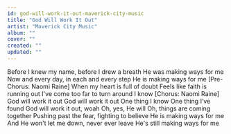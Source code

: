 ```yaml
---
id: god-will-work-it-out-maverick-city-music
title: "God Will Work It Out"
artist: "Maverick City Music"
album: ""
cover: ""
created: ""
updated: ""
---
```


Before I knew my name, before I drew a breath
He was making ways for me
Now and every day, in each and every step
He is making ways for me
[Pre-Chorus: Naomi Raine]
When my heart is full of doubt
Feels like faith is running out
I've come too far to turn around
I know
[Chorus: Naomi Raine]
God will work it out
God will work it out
One thing I know
One thing I’ve found
God will work it out, woah
Oh, yes, He will
Oh, things are coming together
Pushing past the fear, fighting to believe
He is making ways for me
And He won't let me down, never ever leave
He's still making ways for me